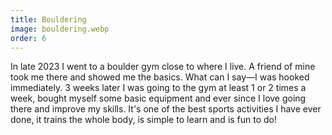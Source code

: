 ```yaml
---
title: Bouldering
image: bouldering.webp
order: 6
---
```


In late 2023 I went to a boulder gym close to where I live. A friend of mine took me there and showed me the basics. What can I say&mdash;I was hooked immediately. 3 weeks later I was going to the gym at least 1 or 2 times a week, bought myself some basic equipment and ever since I love going there and improve my skills. It's one of the best sports activities I have ever done, it trains the whole body, is simple to learn and is fun to do!
